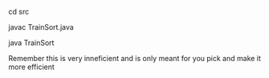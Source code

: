 cd src 

javac TrainSort.java

java TrainSort

Remember this is very inneficient and is only meant for you pick and make it more efficient 